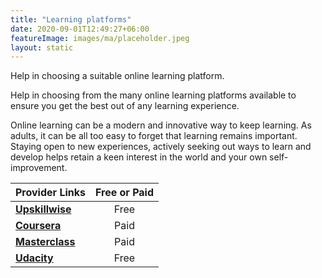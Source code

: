 ```yaml
---
title: "Learning platforms"
date: 2020-09-01T12:49:27+06:00
featureImage: images/ma/placeholder.jpeg
layout: static
---
```


Help in choosing a suitable online learning platform.

Help in choosing from the many online learning platforms available to ensure you get the best out of any learning experience.

Online learning can be a modern and innovative way to keep learning. As adults, it can be all too easy to forget that learning remains important. Staying open to new experiences, actively seeking out ways to learn and develop helps retain a keen interest in the world and your own self-improvement.

| Provider Links      | Free or Paid  |  
| :-----------          | :--------------:      |  
| [**Upskillwise**](https://upskillwise.com/online-learning-platforms/) | Free | 
| [**Coursera**](https://www.coursera.org/) | Paid | 
| [**Masterclass**](https://www.masterclass.com/) | Paid | 
| [**Udacity**](https://www.udacity.com/) | Free | 
  

<br/><br/>






